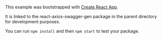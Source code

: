 This example was bootstrapped with [Create React App](https://github.com/facebook/create-react-app).

It is linked to the react-axios-swagger-gen package in the parent directory for development purposes.

You can run `npm install` and then `npm start` to test your package.
